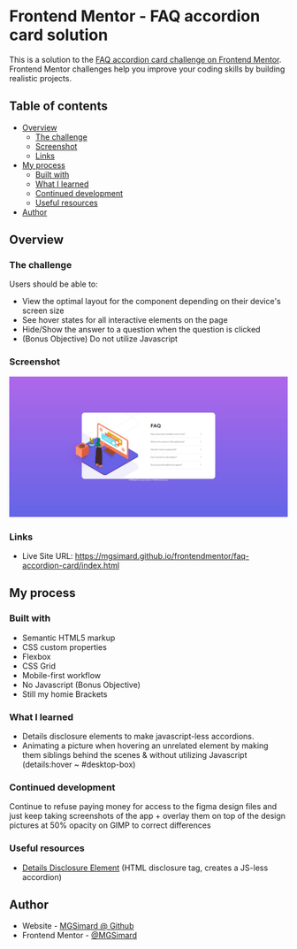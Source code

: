 # Frontend Mentor - FAQ accordion card solution

This is a solution to the [FAQ accordion card challenge on Frontend Mentor](https://www.frontendmentor.io/challenges/faq-accordion-card-XlyjD0Oam). Frontend Mentor challenges help you improve your coding skills by building realistic projects. 

## Table of contents

- [Overview](#overview)
  - [The challenge](#the-challenge)
  - [Screenshot](#screenshot)
  - [Links](#links)
- [My process](#my-process)
  - [Built with](#built-with)
  - [What I learned](#what-i-learned)
  - [Continued development](#continued-development)
  - [Useful resources](#useful-resources)
- [Author](#author)

## Overview

### The challenge

Users should be able to:

- View the optimal layout for the component depending on their device's screen size
- See hover states for all interactive elements on the page
- Hide/Show the answer to a question when the question is clicked
- (Bonus Objective) Do not utilize Javascript

### Screenshot

![](./screenshot.jpg)

### Links

- Live Site URL: https://mgsimard.github.io/frontendmentor/faq-accordion-card/index.html

## My process

### Built with

- Semantic HTML5 markup
- CSS custom properties
- Flexbox
- CSS Grid
- Mobile-first workflow
- No Javascript (Bonus Objective)
- Still my homie Brackets

### What I learned

- Details disclosure elements to make javascript-less accordions.
- Animating a picture when hovering an unrelated element by making them siblings behind the scenes & without utilizing Javascript (details:hover ~ #desktop-box)

### Continued development

Continue to refuse paying money for access to the figma design files and just keep taking screenshots of the app + overlay them on top of the design pictures at 50% opacity on GIMP to correct differences

### Useful resources

- [Details Disclosure Element](https://developer.mozilla.org/en-US/docs/Web/HTML/Element/details)
(HTML disclosure tag, creates a JS-less accordion)

## Author

- Website - [MGSimard @ Github](https://mgsimard.github.io/)
- Frontend Mentor - [@MGSimard](https://www.frontendmentor.io/profile/MGSimard)